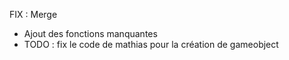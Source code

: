 FIX : Merge

- Ajout des fonctions manquantes
- TODO : fix le code de mathias pour la création de gameobject